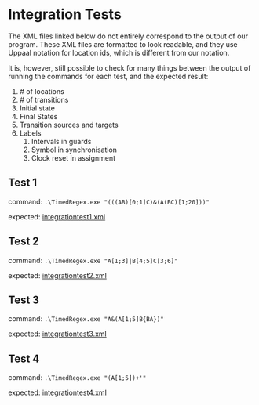 # Integration Tests
The XML files linked below do not entirely correspond to the output of our program. These XML files are formatted to look readable, and they use Uppaal notation for location ids, which is different from our notation. 

It is, however, still possible to check for many things between the output of running the commands for each test, and the expected result:

1. \# of locations
2. \# of transitions
3. Initial state
4. Final States
5. Transition sources and targets
6. Labels
   1. Intervals in guards
   2. Symbol in synchronisation
   3. Clock reset in assignment

## Test 1
command: `.\TimedRegex.exe "(((AB)[0;1]C)&(A(BC)[1;20]))"`

expected: [integrationtest1.xml](integrationtest1.xml)

## Test 2
command: `.\TimedRegex.exe "A[1;3]|B[4;5]C[3;6]"`

expected: [integrationtest2.xml](integrationtest2.xml)

## Test 3
command: `.\TimedRegex.exe "A&(A[1;5]B{BA})"`

expected: [integrationtest3.xml](integrationtest3.xml)

## Test 4
command: `.\TimedRegex.exe "(A[1;5])+'"`

expected: [integrationtest4.xml](integrationtest4.xml)